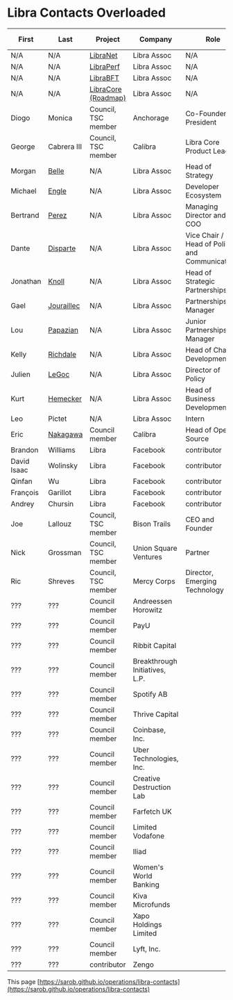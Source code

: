 # Libra Contacts Overloaded

First | Last       |   Project    |   Company    | Role      | email        | ML archive
----- | ---------- | ------------ | ------------ | --------- | ------------ | -----------
N/A   | N/A        | [LibraNet](https://github.com/orgs/libra/projects/4) | Libra Assoc  | N/A       | ???          | ???
N/A   | N/A        | [LibraPerf](https://github.com/orgs/libra/projects/3) | Libra Assoc  | N/A       | ???          | ???
N/A   | N/A        | [LibraBFT](https://github.com/orgs/libra/projects/2) | Libra Assoc  | N/A       | ???          | ???
N/A   | N/A        | [LibraCore (Roadmap)](https://github.com/orgs/libra/projects/1) | Libra Assoc  | N/A       | ???          | ???
Diogo | Monica     | Council, TSC member | Anchorage | Co-Founder and President | |
George | Cabrera III | Council, TSC member | Calibra | Libra Core Product Lead | |
Morgan | [Belle](https://www.linkedin.com/in/morganbeller/) | N/A | Libra Assoc | Head of Strategy | | 
Michael | [Engle](https://www.linkedin.com/in/mnengle/) | N/A | Libra Assoc | Developer Ecosystem | <mnengle@gmail.com> | 
Bertrand | [Perez](https://www.linkedin.com/in/bertrandperez) | N/A | Libra Assoc | Managing Director and COO | | 
Dante | [Disparte](https://www.linkedin.com/in/dantedisparte) | N/A | Libra Assoc | Vice Chair / Head of Policy and Communications | | 
Jonathan | [Knoll](https://www.linkedin.com/in/jonathan-knoll/) | N/A | Libra Assoc | Head of Strategic Partnerships | | 
Gael | [Jouraillec](https://www.linkedin.com/in/gael-jouaillec-a835a18) | N/A | Libra Assoc | Partnerships Manager | | 
Lou | [Papazian](https://www.linkedin.com/in/lou-p-40111993/) | N/A | Libra Assoc | Junior Partnerships Manager | | 
Kelly | [Richdale](https://www.linkedin.com/in/kelly-richdale-90397) | N/A | Libra Assoc | Head of Channel Development | | 
Julien | [LeGoc](https://www.linkedin.com/in/julien-le-goc-362642/) | N/A | Libra Assoc | Director of Policy | | 
Kurt | [Hemecker](linkedin.com/in/khemecker) | N/A | Libra Assoc | Head of Business Development | | 
Leo | Pictet | N/A | Libra Assoc | Intern | | 
Eric  | [Nakagawa](https://www.linkedin.com/in/ericnakagawa/ ) | Council member | Calibra | Head of Open Source | <ericnakagawa@fb.com> | 
Brandon | Williams | Libra | Facebook | contributor | | 
David Isaac | Wolinsky | Libra | Facebook | contributor | <isaac.wolinsky@gmail.com> | 
Qinfan | Wu | Libra | Facebook | contributor | | 
François | Garillot | Libra | Facebook | contributor | | 
Andrey | Chursin | Libra | Facebook | contributor | | 
Joe   | Lallouz    | Council, TSC member | Bison Trails | CEO and Founder | | 
Nick  | Grossman   | Council, TSC member | Union Square Ventures | Partner | |
Ric   | Shreves    | Council, TSC member | Mercy Corps | Director, Emerging Technology | |
??? | ??? | Council member | Andreessen Horowitz | | |
??? | ??? | Council member | PayU | | |
??? | ??? | Council member | Ribbit Capital | | |
??? | ??? | Council member | Breakthrough Initiatives, L.P. | | |
??? | ??? | Council member | Spotify AB | | |
??? | ??? | Council member | Thrive Capital | | |
??? | ??? | Council member | Coinbase, Inc.  | | |
??? | ??? | Council member | Uber Technologies, Inc.  | | |
??? | ??? | Council member | Creative Destruction Lab   | | |
??? | ??? | Council member | Farfetch UK  | | |
??? | ??? | Council member | Limited Vodafone | | |
??? | ??? | Council member | Iliad | | |
??? | ??? | Council member | Women's World Banking  | | |
??? | ??? | Council member | Kiva Microfunds  | | |
??? | ??? | Council member | Xapo Holdings Limited  | | |
??? | ??? | Council member | Lyft, Inc.  | | |
??? | ??? | contributor | Zengo  | | |

<div class="datatable-end"></div>


This page [https://sarob.github.io/operations/libra-contacts](https://sarob.github.io/operations/libra-contacts)
